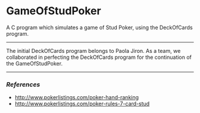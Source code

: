 # GameOfStudPoker #
A C program which simulates a game of Stud Poker, using the DeckOfCards program.

---
The initial DeckOfCards program belongs to Paola Jiron.
As a team, we collaborated in perfecting the DeckOfCards program for the continuation of the GameOfStudPoker.

---

### ___References___ ###

- http://www.pokerlistings.com/poker-hand-ranking
- http://www.pokerlistings.com/poker-rules-7-card-stud
